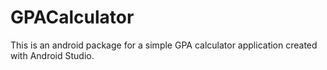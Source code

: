 # GPACalculator

This is an android package for a simple GPA calculator application created with Android Studio.
